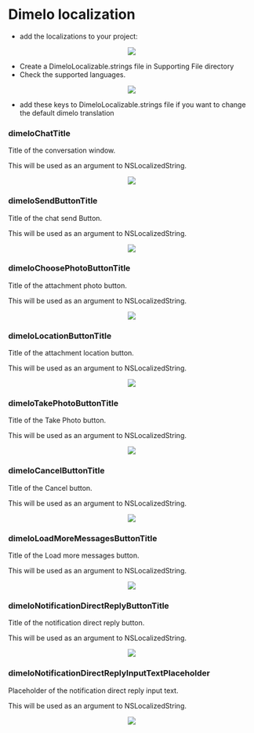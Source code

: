 Dimelo localization
==========================

- add the localizations to your project:

<p align="center">
<img src="https://s26.postimg.cc/ab44y4x7d/demo.png"/>
</p>

- Create a DimeloLocalizable.strings file in Supporting File directory
- Check the supported languages.

<p align="center">
<img src="https://s26.postimg.cc/n526rhamx/localization.png"/>
</p>

- add these keys to DimeloLocalizable.strings file if you want to change the default dimelo translation

### dimeloChatTitle
Title of the conversation window. 

This will be used as an argument to NSLocalizedString.


<p align="center">
<img src="http://s12.postimg.cc/d3eymmfm5/title.png"/>
</p>

### dimeloSendButtonTitle
Title of the chat send Button. 

This will be used as an argument to NSLocalizedString.


<p align="center">
<img src="https://s26.postimg.cc/tnlucx82h/IMG_0010.png"/>
</p>

### dimeloChoosePhotoButtonTitle
Title of the attachment photo button. 

This will be used as an argument to NSLocalizedString.


<p align="center">
<img src="https://s26.postimg.cc/ph0zxl8gp/choose_titles.png"/>
</p>

### dimeloLocationButtonTitle
Title of the attachment location button. 

This will be used as an argument to NSLocalizedString.


<p align="center">
<img src="https://s26.postimg.cc/ph0zxl8gp/choose_titles.png"/>
</p>

###  dimeloTakePhotoButtonTitle
Title of the Take Photo button. 

This will be used as an argument to NSLocalizedString.


<p align="center">
<img src="https://s26.postimg.cc/ph0zxl8gp/choose_titles.png"/>
</p>

### dimeloCancelButtonTitle
Title of the Cancel button. 

This will be used as an argument to NSLocalizedString.


<p align="center">
<img src="https://s26.postimg.cc/ph0zxl8gp/choose_titles.png"/>
</p>

### dimeloLoadMoreMessagesButtonTitle
Title of the Load more messages button. 

This will be used as an argument to NSLocalizedString.


<p align="center">
<img src="https://s26.postimg.cc/az3splh5l/load_more_messages_title.png"/>
</p>

### dimeloNotificationDirectReplyButtonTitle
Title of the notification direct reply button.

This will be used as an argument to NSLocalizedString.


<p align="center">
<img src="https://i.postimg.cc/MTqGHJDG/reply-button-title.jpg"/>
</p>

### dimeloNotificationDirectReplyInputTextPlaceholder
Placeholder of the notification direct reply input text.

This will be used as an argument to NSLocalizedString.


<p align="center">
<img src="https://i.postimg.cc/NFGLJv9n/reply-hint-input-text.jpg"/>
</p>
